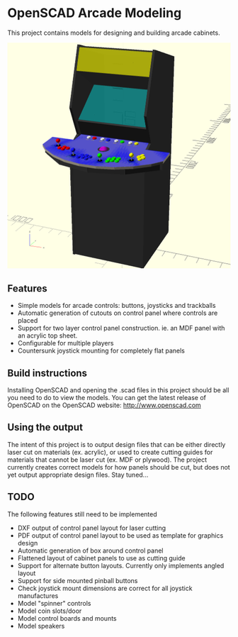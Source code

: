 # OpenSCAD Arcade Modeling

This project contains models for designing and building arcade cabinets.

![Arcade Panel](images/example_cabinet.png)

## Features

- Simple models for arcade controls: buttons, joysticks and trackballs
- Automatic generation of cutouts on control panel where controls are placed
- Support for two layer control panel construction. ie. an MDF panel with an
  acrylic top sheet.
- Configurable for multiple players
- Countersunk joystick mounting for completely flat panels

## Build instructions

Installing OpenSCAD and opening the .scad files in this project should be all you
need to do to view the models.
You can get the latest release of OpenSCAD on the OpenSCAD website:
http://www.openscad.com

## Using the output

The intent of this project is to output design files that can be either directly
laser cut on materials (ex. acrylic),
or used to create cutting guides for materials that cannot be laser cut (ex. MDF
or plywood).
The project currently creates correct models for how panels should be cut,
but does not yet output appropriate design files. Stay tuned...

## TODO

The following features still need to be implemented

- DXF output of control panel layout for laser cutting
- PDF output of control panel layout to be used as template for graphics design
- Automatic generation of box around control panel
- Flattened layout of cabinet panels to use as cutting guide
- Support for alternate button layouts. Currently only implements angled layout
- Support for side mounted pinball buttons
- Check joystick mount dimensions are correct for all joystick manufactures
- Model "spinner" controls
- Model coin slots/door
- Model control boards and mounts
- Model speakers

